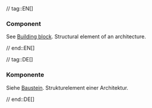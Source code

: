 // tag::EN[]
### Component

See [Building block](#term-building-block). Structural element of an architecture.


// end::EN[]

// tag::DE[]
### Komponente

Siehe [Baustein](#term-building-block).
Strukturelement einer Architektur.


// end::DE[]


